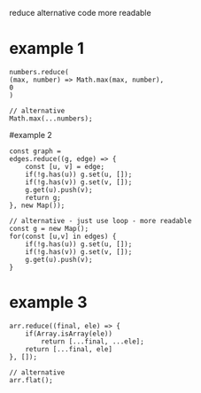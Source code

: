 reduce alternative code
more readable

# example 1
```
numbers.reduce(
(max, number) => Math.max(max, number),
0
)

// alternative
Math.max(...numbers);
```

#example 2
```
const graph = 
edges.reduce((g, edge) => {
	const [u, v] = edge;
	if(!g.has(u)) g.set(u, []);
	if(!g.has(v)) g.set(v, []);
	g.get(u).push(v);
	return g;
}, new Map());

// alternative - just use loop - more readable
const g = new Map();
for(const [u,v] in edges) {
	if(!g.has(u)) g.set(u, []);
	if(!g.has(v)) g.set(v, []);
	g.get(u).push(v);
}
```

# example 3
```
arr.reduce((final, ele) => {
	if(Array.isArray(ele))
		return [...final, ...ele];
	return [...final, ele]
}, []);

// alternative
arr.flat();
```




